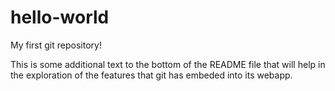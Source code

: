 # hello-world
My first git repository!

This is some additional text to the bottom of the README file that will help in the exploration of the features that git has embeded into its webapp.
